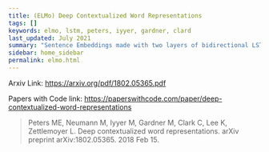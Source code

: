 ```yaml
---
title: (ELMo) Deep Contextualized Word Representations
tags: []
keywords: elmo, lstm, peters, iyyer, gardner, clard
last_updated: July 2021
summary: "Sentence Embeddings made with two layers of bidirectional LSTMs."
sidebar: home_sidebar
permalink: elmo.html
---
```


Arxiv Link: https://arxiv.org/pdf/1802.05365.pdf

Papers with Code link: https://paperswithcode.com/paper/deep-contextualized-word-representations


> Peters ME, Neumann M, Iyyer M, Gardner M, Clark C, Lee K, Zettlemoyer L. Deep contextualized word representations. arXiv preprint arXiv:1802.05365. 2018 Feb 15.

